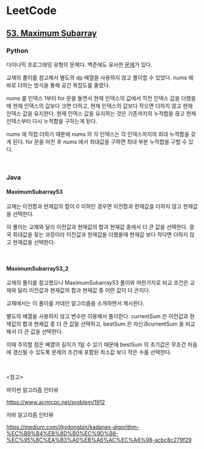 # LeetCode

## [53. Maximum Subarray](https://leetcode.com/problems/maximum-subarray/)

### Python

다이나믹 프로그래밍 유형의 문제다. 백준에도 유사한 [문제](https://www.acmicpc.net/problem/1912)가 있다.

교재의 풀이를 참고해서 별도의 dp 배열을 사용하지 않고 풀이할 수 있었다. nums 에 바로 더하는 방식을 통해 공간 복잡도를 줄였다. 

nums 를 인덱스 1부터 for 문을 돌면서 현재 인덱스의 값에서 직전 인덱스 값을 더했을 때 현재 인덱스의 값보다 크면 더하고, 현재 인덱스의 값보다 작으면 더하지 않고 현재 인덱스 값을 유지한다. 현재 인덱스 값을 유지하는 것은 기존까지의 누적합을 끊고 현재 인덱스부터 다시 누적합을 구하는게 된다.

nums 에 직접 더하기 때문에 nums 의 각 인덱스는 각 인덱스까지의 최대 누적합을 갖게 된다. for 문을 마친 후 nums 에서 최대값을 구하면 최대 부분 누적합을 구할 수 있다.

<br>

### Java

#### MaximumSubarray53

교재는 이전합과 현재값의 합이 0 이하인 경우면 이전합과 현재값을 더하지 않고 현재값을 선택한다.

이 풀이는 교재와 달리 이전값과 현재값의 합과 현재값 중에서 더 큰 값을 선택한다. 결국 최대값을 찾는 과정이라 이전값과 현재값을 더했을때 현재값 보다 작다면 더하지 않고 현재값을 선택한다.

<br>

#### MaximumSubarray53_2

교재의 풀이를 참고했으나 MaximumSubarray53 풀이와 마찬가지로 비교 조건은 교재와 달리 이전값과 현재값의 합과 현재값 중 어떤 값이 더 큰지다.

교재에서는 이 풀이를 카데인 알고리즘을 소개하면서 제시한다.

별도의 배열을 사용하지 않고 변수만 이용해서 풀이한다. currentSum 은 이전값과 현재값의 합과 현재값 중 더 큰 값을 선택하고, bestSum 은 자신과currentSum 을 비교해서 더 큰 값을 선택한다.

이때 주의할 점은 배열의 길이가 1일 수 있기 때문에 bestSum 의 초기값은 무조건 처음에 갱신될 수 있도록 문제의 조건에 포함된 최소값 보다 작은 수를 선택한다.

<br>

<참고>

파이썬 알고리즘 인터뷰

https://www.acmicpc.net/problem/1912

자바 알고리즘 인터뷰

https://medium.com/@vdongbin/kadanes-algorithm-%EC%B9%B4%EB%8D%B0%EC%9D%B8-%EC%95%8C%EA%B3%A0%EB%A6%AC%EC%A6%98-acbc8c279f29

